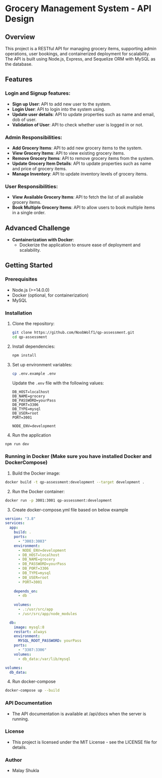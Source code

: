# Grocery Management System - API Design

## Overview

This project is a RESTful API for managing grocery items, supporting admin operations, user bookings, and containerized deployment for scalability. The API is built using Node.js, Express, and Sequelize ORM with MySQL as the database.

## Features

### Login and Signup features:
- **Sign up User**: API to add new user to the system.
- **Login User**: API to login into the system using.
- **Update user details**: API to update properties such as name and email, dob of user.
- **Validation of User**: API to check whether user is logged in or not.

### Admin Responsibilities:
- **Add Grocery Items**: API to add new grocery items to the system.
- **View Grocery Items**: API to view existing grocery items.
- **Remove Grocery Items**: API to remove grocery items from the system.
- **Update Grocery Item Details**: API to update properties such as name and price of grocery items.
- **Manage Inventory**: API to update inventory levels of grocery items.

### User Responsibilities:
- **View Available Grocery Items**: API to fetch the list of all available grocery items.
- **Book Multiple Grocery Items**: API to allow users to book multiple items in a single order.

## Advanced Challenge

- **Containerization with Docker**: 
  - Dockerize the application to ensure ease of deployment and scalability.

## Getting Started

### Prerequisites

- Node.js (>=14.0.0)
- Docker (optional, for containerization)
- MySQL

### Installation

1. Clone the repository:
   ```sh
   git clone https://github.com/NoobWolf1/qp-assessment.git
   cd qp-assessment
   ```

2. Install dependencies:
   ```sh
   npm install
   ```

3. Set up environment variables:
    ```sh
    cp .env.example .env
    ```

    Update the `.env` file with the following values:
    ```env
    DB_HOST=localhost
    DB_NAME=grocery
    DB_PASSWORD=yourPass
    DB_PORT=3306
    DB_TYPE=mysql
    DB_USER=root
    PORT=3001

    NODE_ENV=development
    ```

4. Run the application 
  ```sh
  npm run dev
  ```

### Running in Docker (Make sure you have installed Docker and DockerCompose)

1. Build the Docker image: 
  ```sh
  docker build -t qp-assessment:development --target development .
  ```

2. Run the Docker container:
  ```sh
  docker run -p 3001:3001 qp-assessment:development
  ```

3. Create docker-compose.yml file based on below example
  ```yaml
  version: "3.8"
  services:
    app:
      build: .
      ports:
        - "3003:3003"
      environment:
        - NODE_ENV=development
        - DB_HOST=localhost
        - DB_NAME=grocery
        - DB_PASSWORD=yourPass
        - DB_PORT=3306
        - DB_TYPE=mysql
        - DB_USER=root
        - PORT=3001
        
      depends_on:
        - db
      
      volumes:
        - .:/usr/src/app
        - /usr/src/app/node_modules

    db:
      image: mysql:8
      restart: always
      environment:
        MYSQL_ROOT_PASSWORD: yourPass
      ports:
        - "3307:3306"
      volumes:
        - db_data:/var/lib/mysql

  volumes:
    db_data:
  ```

4. Run docker-compose
  ```sh
  docker-compose up --build
  ```

### API Documentation
- The API documentation is available at /api/docs when the server is running.

### License
- This project is licensed under the MIT License - see the LICENSE file for details.

### Author
- Malay Shukla